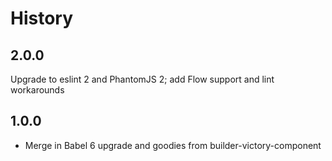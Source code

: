 History
=======

## 2.0.0
Upgrade to eslint 2 and PhantomJS 2; add Flow support and lint workarounds

## 1.0.0
* Merge in Babel 6 upgrade and goodies from builder-victory-component
